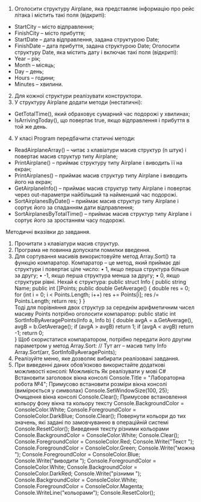 1. Оголосити структуру Airplane, яка представляє інформацію про рейс літака і містить такі поля (відкриті):
- StartCity – місто відправлення;
- FinishCity – місто прибуття;
- StartDate – дата відправлення, задана структурою Date;
- FinishDate – дата прибуття, задана структурою Date;
Оголосити структуру Date, яка містить дату і включає такі поля (відкриті):
- Year – рік;
- Month – місяць;
- Day – день;
- Hours – години;
- Minutes – хвилини.
2. Для кожної структури реалізувати конструктори.
3. У структуру Airplane додати методи (нестатичні):
- GetTotalTime(), який обраховує сумарний час подорожі у хвилинах;
- IsArrivingToday(), що повертає true, якщо відправлення і прибуття в той же день.
4. У класі Program передбачити статичні методи:
- ReadAirplaneArray() – читає з клавіатури масив структур (n штук) і повертає масив структур типу Airplane;
- PrintAirplane() – приймає структуру типу Airplane і виводить її на екран;
- PrintAirplanes() – приймає масив структур типу Airplane і виводить його на екран;
- GetAirplaneInfo() – приймає масив структур типу Airplane і повертає через out-параметри найбільший та найменший час подорожі.
- SortAirplanesByDate() – приймає масив структур типу Airplane і сортує його за спаданням дати відправлення;
- SortAirplanesByTotalTime() – приймає масив структур типу Airplane і сортує його за зростанням часу подорожі.

Методичні вказівки до завдання.
1. Прочитати з клавіатури масив структур.
2. Програма не повинна допускати помилки введення.
3. Для сортування масивів використовуйте метод Array.Sort() та функцію компаратор. Компаратор – це метод, який приймає дві структури і повертає ціле число: 
•	1, якщо перша структура більше за другу;
•	-1, якщо перша структура менша за другу;
•	0, якщо структури рівні.
Нехай є структура:
  	public struct Info
{
            public string Name;
            public int []Points;
            public double GetAverage()
            {
                double res = 0;
                for (int i = 0; i < Points.Length; i++)
                    res += Points[i];
                res /= Points.Length;
                return res;
            }
}        
Тоді для порівняння двох структур за середнім арифметичним чисел масиву Points потрібно оголосити компаратор:
public static int SortInfoByAveragePoints(Info a, Info b)
       {
            double avgA = a.GetAverage(), avgB = b.GetAverage();
     if (avgA > avgB)
                return 1;
     if (avgA < avgB)
                return -1;
     return 0;       
}
Щоб скористатися компаратором, потрібно передати його другим параметром у метод Array.Sort:
// Тут arr – масив типу Info
Array.Sort(arr, SortInfoByAveragePoints);
4. Реалізуйте меню, яке дозволяє вибирати реалізовані завдання.
5. При виведенні даних обов’язково використайте додаткові можливості консолі:
Можливість	Як реалізувати у мові С#
Встановити заголовок вікна консолі	Console.Title = "Лабораторна робота №4";
Примусово встановити розміри вікна консолі (вимірюється у символах)	Console.SetWindowSize(100, 25);
Очищення вікна консолі	Console.Clear();
Примусове встановлення кольору фону вікна та кольору тексту	Console.BackgroundColor = ConsoleColor.White;
Console.ForegroundColor = ConsoleColor.DarkBlue;
Console.Clear();
Повернути кольори до тих значень, які задані по замовчуванню в операційній системі	Console.ResetColor();
Виведення тексту різними кольорами	Console.BackgroundColor = ConsoleColor.White;
Console.Clear();
Console.ForegroundColor = ConsoleColor.Red;
Console.Write("Текст ");
Console.ForegroundColor = ConsoleColor.Green;
Console.Write("можна ");
Console.ForegroundColor = ConsoleColor.Blue;
Console.Write("виводити ");
Console.ForegroundColor = ConsoleColor.White;
Console.BackgroundColor = ConsoleColor.DarkRed;
Console.Write("рiзними ");
Console.BackgroundColor = ConsoleColor.White;
Console.ForegroundColor = ConsoleColor.Magenta;
Console.WriteLine("кольорами");
Console.ResetColor();  
